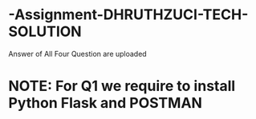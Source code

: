 # -Assignment-DHRUTHZUCI-TECH-SOLUTION
Answer of All Four Question are uploaded

# NOTE: For Q1 we require to install Python Flask and POSTMAN
